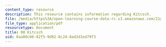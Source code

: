 ```yaml
---
content_type: resource
description: This resource contains information regarding Kitcsch.
file: /media/https%3A/open-learning-course-data-rc.s3.amazonaws.com/21g-031j-topics-in-the-avant-garde-in-literature-and-cinema-spring-2003/0aa80c0682f59d928c248ad3d1ed79f3_MIT21G_031JS03_8kitcsch.pdf
file_type: application/pdf
resourcetype: Document
title: 08 Kitcsch
uid: 0aa80c06-82f5-9d92-8c24-8ad3d1ed79f3
---
```

